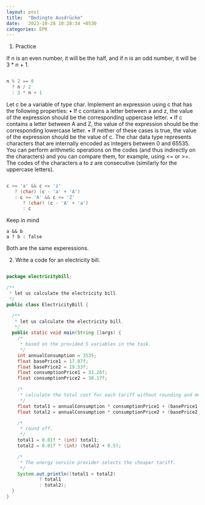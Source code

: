 ```yaml
---
layout: post
title:  "Bedingte Ausdrücke"
date:   2023-10-28 10:28:34 +0530
categories: EPR
---
```


1. Practice

If n is an even number, it will be the half, and if n is an odd number, it will be 3 * n + 1.

```java

n % 2 == 0
  ? n / 2
  : 3 * n + 1

```

Let c be a variable of type char. Implement an expression using c that has the following properties:
    • If c contains a letter between a and z, the value of the expression should be the corresponding
    uppercase letter.
    • If c contains a letter between A and Z, the value of the expression should be the corresponding
    lowercase letter.
    • If neither of these cases is true, the value of the expression should be the value of c.
The char data type represents characters that are internally encoded as integers between 0 and 65535.
You can perform arithmetic operations on the codes (and thus indirectly on the characters) and
you can compare them, for example, using <= or >=. The codes of the characters a to z are consecutive
(similarly for the uppercase letters).

```java

c >= 'a' && c <= 'z'
   ? (char) (c - 'a' + 'A')
   : c >= 'A' && c <= 'Z'
      ? (char) (c - 'A' + 'a')
      : c

```

Keep in mind

    a && b
    a ? b : false
    
Both are the same experessions.


2. Write a code for an electricity bill.

```java

package electricitybill;

/**
 * let us calculate the electricity bill.
 */
public class ElectricityBill {

  /**
   * let us calculate the electricity bill.
   */
  public static void main(String []args) {
    /*
     * based on the provided 5 variables in the task.
     */
    int annualConsumption = 3535;
    float basePrice1 = 17.07f;
    float basePrice2 = 19.53f;
    float consumptionPrice1 = 33.26f;
    float consumptionPrice2 = 30.17f;

    /*
     * calculate the total cost for each tariff without rounding and multiply by 100.
     */
    float total1 = annualConsumption * consumptionPrice1 + (basePrice1 * 100 * 12);
    float total2 = annualConsumption * consumptionPrice2 + (basePrice2 * 100 * 12);

    /*
     * round off.
     */
    total1 = 0.01f * (int) total1;
    total2 = 0.01f * (int) (total2 + 0.5);

    /*
     * The energy service provider selects the cheaper tariff.
     */
    System.out.println((total1 < total2)
            ? total1
            : total2);
  }
}

```